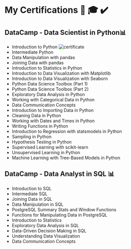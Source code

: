 # My Certifications 📜 🎓 ✔️

## DataCamp - Data Scientist in Python📊

* Introduction to Python
![certificate](workspaces/codespaces-blank/certifications/certyfikat.png)
* Intermediate Python
* Data Manipulation with pandas
* Joining Data with pandas
* Introduction to Statistics in Python
* Introduction to Data Visualization with Matplotlib
* Introduction to Data Visualization with Seaborn
* Python Data Science Toolbox (Part 1)
* Python Data Science Toolbox (Part 2)
* Exploratory Data Analysis in Python
* Working with Categorical Data in Python
* Data Communication Concepts
* Introduction to Importing Data in Python
* Cleaning Data in Python
* Working with Dates and Times in Python
* Writing Functions in Python
* Introduction to Regression with statsmodels in Python
* Sampling in Python
* Hypothesis Testing in Python
* Supervised Learning with scikit-learn
* Unsupervised Learning in Python
* Machine Learning with Tree-Based Models in Python



## DataCamp - Data Analyst in SQL 📊

* Introduction to SQL
* Intermediate SQL
* Joining Data in SQL
* Data Manipulation in SQL
* PostgreSQL Summary Stats and Window Functions
* Functions for Manipulating Data in PostgreSQL
* Introduction to Statistics
* Exploratory Data Analysis in SQL
* Data-Driven Decision Making in SQL
* Understanding Data Visualization
* Data Communication Concepts




